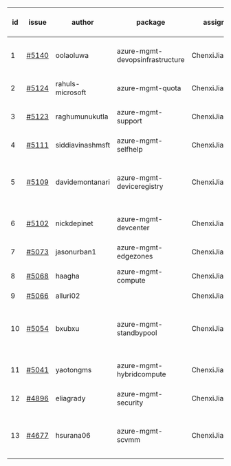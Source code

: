| id | issue | author | package | assignee | bot advice | created date of issue | target release date | date from target |
| ------ | ------ | ------ | ------ | ------ | ------ | ------ | ------ | :-----: |
| 1 | [#5140](https://github.com/Azure/sdk-release-request/issues/5140) | oolaoluwa | azure-mgmt-devopsinfrastructure | ChenxiJiang333 | Attention to inconsistent tag. HoldOn. | 04-16 | 05-24 |  |
| 2 | [#5124](https://github.com/Azure/sdk-release-request/issues/5124) | rahuls-microsoft | azure-mgmt-quota | ChenxiJiang333 | close to release date. | 04-11 | 04-26 | 2 |
| 3 | [#5123](https://github.com/Azure/sdk-release-request/issues/5123) | raghumunukutla | azure-mgmt-support | ChenxiJiang333 | close to release date. | 04-11 | 04-26 | 2 |
| 4 | [#5111](https://github.com/Azure/sdk-release-request/issues/5111) | siddiavinashmsft | azure-mgmt-selfhelp | ChenxiJiang333 | close to release date. | 04-04 | 04-26 | 2 |
| 5 | [#5109](https://github.com/Azure/sdk-release-request/issues/5109) | davidemontanari | azure-mgmt-deviceregistry | ChenxiJiang333 | close to release date. FirstBeta. TypeSpec. | 04-03 | 04-26 | 2 |
| 6 | [#5102](https://github.com/Azure/sdk-release-request/issues/5102) | nickdepinet | azure-mgmt-devcenter | ChenxiJiang333 | close to release date. HoldOn. | 04-01 | 04-26 | 2 |
| 7 | [#5073](https://github.com/Azure/sdk-release-request/issues/5073) | jasonurban1 | azure-mgmt-edgezones | ChenxiJiang333 | FirstBeta. HoldOn. | 03-22 | 05-24 |  |
| 8 | [#5068](https://github.com/Azure/sdk-release-request/issues/5068) | haagha | azure-mgmt-compute | ChenxiJiang333 | close to release date. | 03-21 | 04-26 | 2 |
| 9 | [#5066](https://github.com/Azure/sdk-release-request/issues/5066) | alluri02 |  | ChenxiJiang333 |  | 03-20 |  | 0 |
| 10 | [#5054](https://github.com/Azure/sdk-release-request/issues/5054) | bxubxu | azure-mgmt-standbypool | ChenxiJiang333 | new comment. close to release date. FirstBeta. | 03-18 | 04-26 | 2 |
| 11 | [#5041](https://github.com/Azure/sdk-release-request/issues/5041) | yaotongms | azure-mgmt-hybridcompute | ChenxiJiang333 | close to release date. | 03-13 | 04-26 | 2 |
| 12 | [#4896](https://github.com/Azure/sdk-release-request/issues/4896) | eliagrady | azure-mgmt-security | ChenxiJiang333 | close to release date. | 01-18 | 04-26 | 2 |
| 13 | [#4677](https://github.com/Azure/sdk-release-request/issues/4677) | hsurana06 | azure-mgmt-scvmm | ChenxiJiang333 | close to release date. FirstGA. HoldOn. | 10-23 | 04-26 | 2 |
